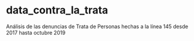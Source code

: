 # data_contra_la_trata
Análisis de las denuncias de Trata de Personas hechas a la línea 145 desde 2017 hasta octubre 2019
